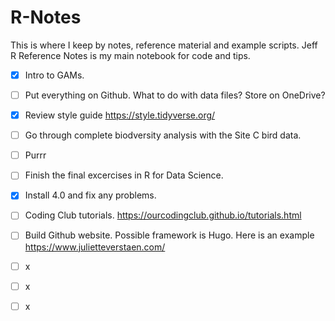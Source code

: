 # R-Notes

This is where I keep by notes, reference material and example scripts. 
Jeff R Reference Notes is my main notebook for code and tips.   

- [x] Intro to GAMs.
- [ ] Put everything on Github. What to do with data files? Store on OneDrive?
- [x] Review style guide <https://style.tidyverse.org/>
- [ ] Go through complete biodversity analysis with the Site C bird data.
- [ ] Purrr
- [ ] Finish the final excercises in R for Data Science.
- [x] Install 4.0 and fix any problems.
- [ ] Coding Club tutorials. <https://ourcodingclub.github.io/tutorials.html>
- [ ] Build Github website. Possible framework is Hugo. Here is an example <https://www.julietteverstaen.com/>
- [ ] x
- [ ] x
- [ ] x



